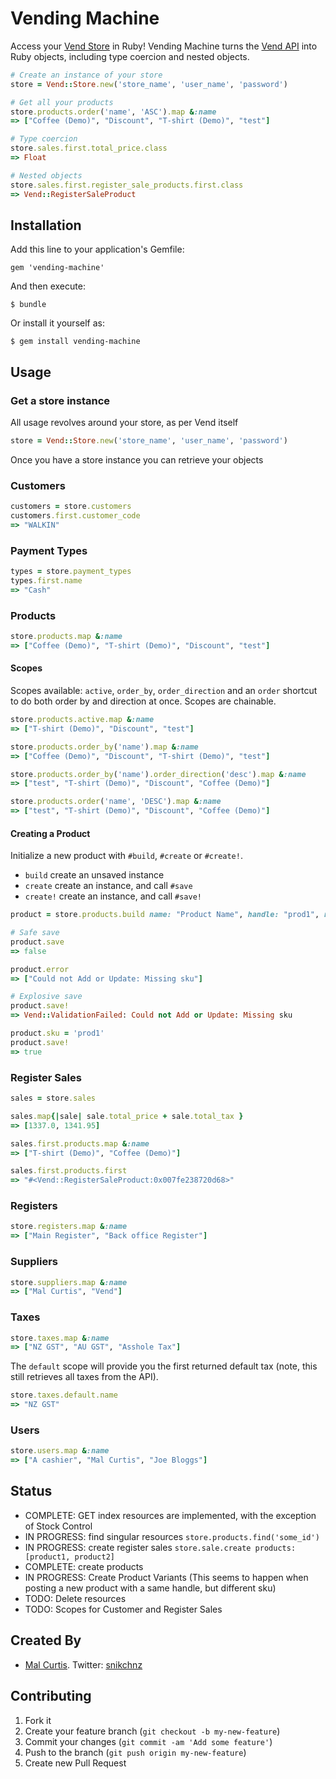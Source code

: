 # Vending Machine

Access your [Vend Store](http://vendhq.com) in Ruby! Vending Machine turns the [Vend API](http://docs.vendhq.com/) into Ruby objects, including type coercion and nested objects.

```ruby
# Create an instance of your store
store = Vend::Store.new('store_name', 'user_name', 'password')

# Get all your products
store.products.order('name', 'ASC').map &:name
=> ["Coffee (Demo)", "Discount", "T-shirt (Demo)", "test"]

# Type coercion
store.sales.first.total_price.class
=> Float

# Nested objects
store.sales.first.register_sale_products.first.class
=> Vend::RegisterSaleProduct
```

## Installation

Add this line to your application's Gemfile:

    gem 'vending-machine'

And then execute:

    $ bundle

Or install it yourself as:

    $ gem install vending-machine

## Usage

### Get a store instance

All usage revolves around your store, as per Vend itself


```ruby
store = Vend::Store.new('store_name', 'user_name', 'password')
```

Once you have a store instance you can retrieve your objects

### Customers

```ruby
customers = store.customers
customers.first.customer_code
=> "WALKIN"
```

### Payment Types

```ruby
types = store.payment_types
types.first.name
=> "Cash"
```

### Products

```ruby
store.products.map &:name
=> ["Coffee (Demo)", "T-shirt (Demo)", "Discount", "test"]
```

#### Scopes
Scopes available: `active`, `order_by`, `order_direction` and an `order` shortcut to do both order by and direction at once. Scopes are chainable.

```ruby
store.products.active.map &:name
=> ["T-shirt (Demo)", "Discount", "test"]

store.products.order_by('name').map &:name
=> ["Coffee (Demo)", "Discount", "T-shirt (Demo)", "test"]

store.products.order_by('name').order_direction('desc').map &:name
=> ["test", "T-shirt (Demo)", "Discount", "Coffee (Demo)"]

store.products.order('name', 'DESC').map &:name
=> ["test", "T-shirt (Demo)", "Discount", "Coffee (Demo)"]
```

#### Creating a Product

Initialize a new product with `#build`, `#create` or `#create!`.

* `build` create an unsaved instance
* `create` create an instance, and call `#save`
* `create!` create an instance, and call `#save!`


```ruby
product = store.products.build name: "Product Name", handle: "prod1", retail_price: 25

# Safe save
product.save
=> false

product.error
=> ["Could not Add or Update: Missing sku"]

# Explosive save
product.save!
=> Vend::ValidationFailed: Could not Add or Update: Missing sku

product.sku = 'prod1'
product.save!
=> true
```

### Register Sales

```ruby
sales = store.sales

sales.map{|sale| sale.total_price + sale.total_tax }
=> [1337.0, 1341.95]

sales.first.products.map &:name
=> ["T-shirt (Demo)", "Coffee (Demo)"]

sales.first.products.first
=> "#<Vend::RegisterSaleProduct:0x007fe238720d68>"
```

### Registers

```ruby
store.registers.map &:name
=> ["Main Register", "Back office Register"]
```

### Suppliers

```ruby
store.suppliers.map &:name
=> ["Mal Curtis", "Vend"]
```

### Taxes

```ruby
store.taxes.map &:name
=> ["NZ GST", "AU GST", "Asshole Tax"]
```

The `default` scope will provide you the first returned default tax (note, this still retrieves all taxes from the API).

```ruby
store.taxes.default.name
=> "NZ GST"
```

### Users

```ruby
store.users.map &:name
=> ["A cashier", "Mal Curtis", "Joe Bloggs"]
```

## Status
* COMPLETE: GET index resources are implemented, with the exception of Stock Control
* IN PROGRESS: find  singular resources `store.products.find('some_id')`
* IN PROGRESS: create register sales `store.sale.create products: [product1, product2]`
* COMPLETE: create products
* IN PROGRESS: Create Product Variants (This seems to happen when posting a new product with a same handle, but different sku)
* TODO: Delete resources
* TODO: Scopes for Customer and Register Sales

## Created By

* [Mal Curtis](https://github.com/snikch). Twitter: [snikchnz](https://twitter.com/snikchnz)

## Contributing

1. Fork it
2. Create your feature branch (`git checkout -b my-new-feature`)
3. Commit your changes (`git commit -am 'Add some feature'`)
4. Push to the branch (`git push origin my-new-feature`)
5. Create new Pull Request
